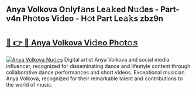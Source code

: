## Anya Volkova O𝚗lyf𝚊ns Le𝚊𝚔ed N𝚞𝚍es - Part-v4n Ph𝚘tos Vi𝚍eo - H𝚘t Part Le𝚊𝚔s zbz9n

# <h2><a href="http://hf63qy.feru.top/?c=Anya+Volkova">🔗 👉 🔴 Anya Volkova Vi𝚍𝚎o Ph𝚘t𝚘𝚜</a></h2>

[![Anya Volkova Nu𝚍𝚎s](https://i.imgur.com/0TWrTi3.gif)](http://hf63qy.feru.top/?c=Anya+Volkova)
Digital artist Anya Volkova and social media influencer, recognized for disseminating dance and lifestyle content through collaborative dance performances and short videos. Exceptional musician Anya Volkova, recognized for their remarkable talent and contributions to the world of music. 
